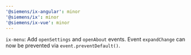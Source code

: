 ```yaml
---
'@siemens/ix-angular': minor
'@siemens/ix': minor
'@siemens/ix-vue': minor
---
```


`ix-menu`: Add `openSettings` and `openAbout` events. Event `expandChange` can now be prevented via `event.preventDefault()`.
